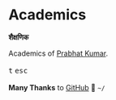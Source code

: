# Academics
<b>शैक्षणिक</b>

Academics of [Prabhat Kumar](http://prabhatkumar.org/).
<br/><br/><kbd>t</kbd>&nbsp;<kbd>esc</kbd><br/><br/>
<b>Many Thanks</b> to [GitHub](https://github.com/) 💋 `~/`
